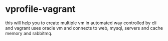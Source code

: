 # vprofile-vagrant
this will help you to create multiple vm in automated way controlled by cli and vagrant uses oracle vm and connects to web, mysql, servers and cache memory and rabbitmq.
